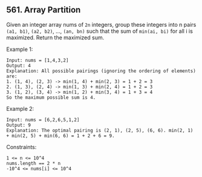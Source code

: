 ## 561. Array Partition

Given an integer array nums of `2n` integers, group these integers into n pairs `(a1, b1)`, `(a2, b2)`, ..., `(an, bn)` such that the sum of `min(ai, bi)` for all i is maximized. Return the maximized sum.

Example 1:

```
Input: nums = [1,4,3,2]
Output: 4
Explanation: All possible pairings (ignoring the ordering of elements) are:
1. (1, 4), (2, 3) -> min(1, 4) + min(2, 3) = 1 + 2 = 3
2. (1, 3), (2, 4) -> min(1, 3) + min(2, 4) = 1 + 2 = 3
3. (1, 2), (3, 4) -> min(1, 2) + min(3, 4) = 1 + 3 = 4
So the maximum possible sum is 4.
```

Example 2:

```
Input: nums = [6,2,6,5,1,2]
Output: 9
Explanation: The optimal pairing is (2, 1), (2, 5), (6, 6). min(2, 1) + min(2, 5) + min(6, 6) = 1 + 2 + 6 = 9.
```

Constraints:

```
1 <= n <= 10^4
nums.length == 2 * n
-10^4 <= nums[i] <= 10^4
```
